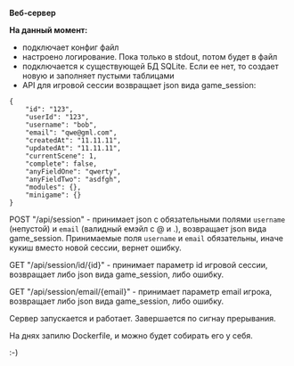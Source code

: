 **Веб-сервер**

**На данный момент:**
* подключает конфиг файл
* настроено логирование. Пока только в stdout, потом будет в файл
* подключается к существующей БД SQLite. Если ее нет, то создает новую и заполняет пустыми таблицами
* API для игровой сессии возвращает json вида game_session:

```
{
    "id": "123",
    "userId": "123",
    "username": "bob",
    "email": "qwe@gml.com",
    "createdAt": "11.11.11",
    "updatedAt": "11.11.11",
    "currentScene": 1,
    "complete": false,
    "anyFieldOne": "qwerty",
    "anyFieldTwo": "asdfgh",
    "modules": {},
    "minigame": {}
}
```

POST "/api/session" - принимает json с обязательными полями `username` (непустой) и `email` (валидный емэйл с @ и .), возвращает json вида game_session.
Принимаемые поля `username` и `email` обязательны, иначе кукиш вместо новой сессии, вернет ошибку.

GET "/api/session/id/{id}" - принимает параметр id игровой сессии, возвращает либо json вида game_session, либо ошибку.

GET "/api/session/email/{email}" - принимает параметр email игрока, возвращает либо json вида game_session, либо ошибку.

Сервер запускается и работает. Завершается по сигнау прерывания.

На днях запилю Dockerfile, и можно будет собирать его у себя.

:-)
